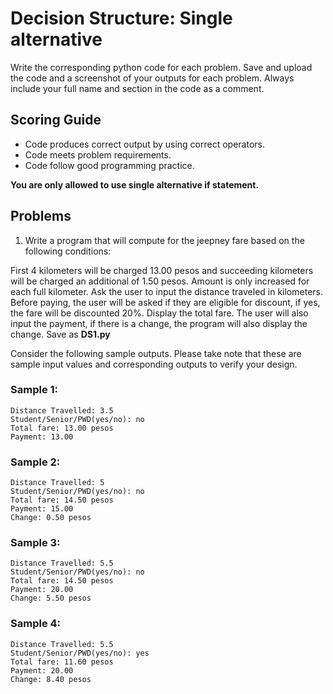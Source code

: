 # Decision Structure: Single alternative

Write the corresponding python code for each problem. Save and upload the code and a screenshot of your outputs for each problem. Always include your full name and section in the code as a comment.

## Scoring Guide

* Code produces correct output by using correct operators.
* Code meets problem requirements.
* Code follow good programming practice.

**You are only allowed to use single alternative if statement.**

## Problems

1. Write a program that will compute for the jeepney fare based on the following conditions:

First 4 kilometers will be charged 13.00 pesos and succeeding kilometers will be charged an additional of 1.50 pesos. Amount is only increased for each full kilometer.  Ask the user to input the distance traveled in kilometers.  Before paying, the user will be asked if they are eligible for discount, if yes, the fare will be discounted 20%. Display the total fare. The user will also input the payment, if there is a change, the program will also display the change. Save as **DS1.py**

Consider the following sample outputs. Please take note that these are sample input values and corresponding outputs to verify your design.

### Sample 1:

```
Distance Travelled: 3.5
Student/Senior/PWD(yes/no): no
Total fare: 13.00 pesos
Payment: 13.00
```

### Sample 2:

```
Distance Travelled: 5
Student/Senior/PWD(yes/no): no
Total fare: 14.50 pesos
Payment: 15.00
Change: 0.50 pesos
```

### Sample 3:

```
Distance Travelled: 5.5
Student/Senior/PWD(yes/no): no
Total fare: 14.50 pesos
Payment: 20.00
Change: 5.50 pesos
```

### Sample 4:

```
Distance Travelled: 5.5
Student/Senior/PWD(yes/no): yes
Total fare: 11.60 pesos
Payment: 20.00
Change: 8.40 pesos
```
